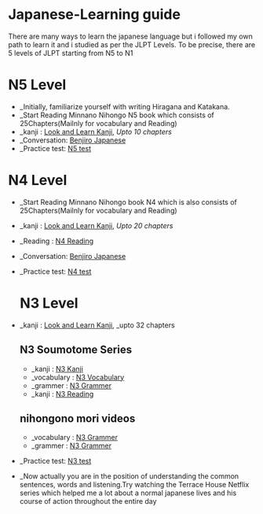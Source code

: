 # Japanese-Learning guide

There are many ways to learn the japanese language but i followed my own path to learn it and i studied as per the JLPT Levels.
To be precise, there are 5 levels of JLPT starting from N5 to N1

# N5 Level

 - _Initially, familiarize yourself with writing Hiragana and Katakana.
- _Start Reading Minnano Nihongo N5 book which consists of 25Chapters(Mailnly for vocabulary and Reading)
- _kanji :  [Look and Learn Kanji][1], _Upto 10 chapters_
 - _Conversation: [Benjiro Japanese][2]
 - _Practice test: [N5 test][10]
# N4 Level

- _Start Reading Minnano Nihongo book N4 which is also consists of 25Chapters(Mailnly for vocabulary and Reading)
- _kanji : [Look and Learn Kanji][1], _Upto 20 chapters_
- _Reading : [N4 Reading][3]
- _Conversation: [Benjiro Japanese][2]
- _Practice test: [N4 test][11]
  
  # N3 Level

- _kanji : [Look and Learn Kanji][1], _upto 32 chapters
  ## N3 Soumotome Series
  - _kanji : [N3 Kanji][4]
  - _vocabulary : [N3 Vocabulary][5]
  - _grammer : [N3 Grammer][6]
  - _kanji : [N3 Reading][7]
  ## nihongono mori videos
  - _vocabulary : [N3 Grammer][8]
  - _grammer : [N3 Grammer][9]
  
- _Practice test: [N3 test][12]
- _Now actually you are in the position of understanding the common sentences, words and listening.Try watching the Terrace House Netflix series which helped me a lot about a normal japanese lives and his course of action throughout the entire day
  

  
[1]: https://www.amazon.co.jp/-/en/%E5%9D%82%E9%87%8E%E6%B0%B8%E7%90%86/dp/4789013499/ref=sr_1_1?dchild=1&keywords=look+and+learn+kanji&qid=1609857283&sr=8-1
[2]: https://www.youtube.com/channel/UChBBWt5H8uZW1LSOh_aPt2Q
[3]: https://www.amazon.co.jp/-/en/%E4%BD%90%E3%80%85%E6%9C%A8%E4%BB%81%E5%AD%90/dp/4866390751/ref=sr_1_1?dchild=1&keywords=n4+jlpt&qid=1609857739&sr=8-1
[4]: https://www.amazon.co.jp/-/en/Nihongo-So-Matome-Japanese-Summary-Preparation/dp/4872177304/ref=sr_1_1?dchild=1&keywords=n3+kanji+jlpt&qid=1609858142&sr=8-1
[5]: https://www.amazon.co.jp/-/en/Nihongo-So-Matome-Japanese-Vocabulary-Preparation/dp/4872177312/ref=pd_bxgy_3/355-9074884-5824534?_encoding=UTF8&pd_rd_i=4872177312&pd_rd_r=8d40c0e3-46a1-45d6-a869-33aec770441d&pd_rd_w=8JMrE&pd_rd_wg=M6CYz&pf_rd_p=e64b0a81-ca1b-4802-bd2c-a4b65bccc76e&pf_rd_r=19MYXJ775C2N6SY5Q4SX&psc=1&refRID=19MYXJ775C2N6SY5Q4SX
[6]: https://www.amazon.co.jp/-/en/Nihongo-So-Matome-Japanese-Summary-Preparation/dp/4872177320/ref=pd_bxgy_2/355-9074884-5824534?_encoding=UTF8&pd_rd_i=4872177320&pd_rd_r=865a85cc-8afe-4ab8-b509-27f855b39b05&pd_rd_w=UAXlU&pd_rd_wg=o27Cf&pf_rd_p=e64b0a81-ca1b-4802-bd2c-a4b65bccc76e&pf_rd_r=14YM672PZY1YCZ0GW3WV&psc=1&refRID=14YM672PZY1YCZ0GW3WV
[7]: https://www.amazon.co.jp/-/en/%E4%BD%90%E3%80%85%E6%9C%A8-%E4%BB%81%E5%AD%90/dp/4872177665/ref=sr_1_1?dchild=1&keywords=jlpt+n3+reading&qid=1609858314&s=books&sr=1-1
[8]: https://www.youtube.com/playlist?list=PLINFE8v4DOhsnhC58pqjXBCSNpU66tTG8
[9]: https://www.youtube.com/playlist?list=PLINFE8v4DOhuc4Up1z-hGiqj51aGxVQIb
[10]: https://jlptsensei.com/downloads/jlpt-n5-practice-test/
[11]: https://jlptsensei.com/downloads/jlpt-n4-practice-test/
[12]: https://jlptsensei.com/downloads/jlpt-n3-practice-test/
